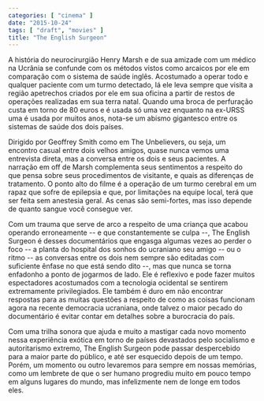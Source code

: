 ```yaml
---
categories: [ "cinema" ]
date: "2015-10-24"
tags: [ "draft", "movies" ]
title: "The English Surgeon"
---
```

A história do neurocirurgião Henry Marsh e de sua amizade com um
médico na Ucrânia se confunde com os métodos vistos como arcaicos
por ele em comparação com o sistema de saúde inglês. Acostumado a
operar todo e qualquer paciente com um turmo detectado, lá ele leva
sempre que visita a região apetrechos criados por ele em sua oficina
a partir de restos de operações realizadas em sua terra natal. Quando
uma broca de perfuração custa em torno de 80 euros e é usada só uma
vez enquanto na ex-URSS uma é usada por muitos anos, nota-se um abismo
gigantesco entre os sistemas de saúde dos dois países.

Dirigido por Geoffrey Smith como em The Unbelievers, ou seja, um encontro
casual entre dois velhos amigos, quase nunca vemos uma entrevista direta,
mas a conversa entre os dois e seus pacientes. A narração em off de
Marsh complementa seus sentimentos a respeito do que pensa sobre seus
procedimentos de visitante, e quais as diferenças de tratamento. O
ponto alto do filme é a operação de um turmo cerebral em um rapaz
que sofre de epilepsia e que, por limitações na equipe local, terá
que ser feita sem anestesia geral. As cenas são semi-fortes, mas isso
depende de quanto sangue você consegue ver.

Com um trauma que serve de arco a respeito de uma criança que acabou
operando erroneamente -- e que constantemente se culpa --, The English
Surgeon é desses documentários que engasga algumas vezes ao perder
o foco -- a planta do hospital dos sonhos do ucraniano seu amigo --
ou o ritmo -- as conversas entre os dois nem sempre são editadas com
suficiente ênfase no que está sendo dito --, mas que nunca se torna
enfadonho a ponto de jogarmos de lado. Ele é reflexivo e pode fazer
muitos espectadores acostumados com a tecnologia ocidental se sentirem
extremamente privilegiados. Ele também é duro em não encontrar
respostas para as muitas questões a respeito de como as coisas funcionam
agora na recente democracia ucraniana, onde talvez o maior pecado do
documentário é evitar contar em detalhes sobre a burocracia do país.

Com uma trilha sonora que ajuda e muito a mastigar cada novo momento nessa
experiência exótica em torno de países devastados pelo socialismo e
autoritarismo extremo, The English Surgeon pode passar despercebido para a
maior parte do público, e até ser esquecido depois de um tempo. Porém,
um momento ou outro levaremos para sempre em nossas memórias, como um
lembrete de que o ser humano progrediu muito em pouco tempo em alguns
lugares do mundo, mas infelizmente nem de longe em todos eles.
